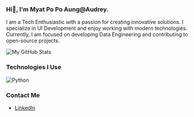 ### Hi👋, I'm Myat Po Po Aung@Audrey.

I am a Tech Enthusiastic with a passion for creating innovative solutions. I specialize in UI Development and enjoy working with modern technologies. Currently, I am focused on developing Data Engineering and contributing to open-source projects.

![My GitHub Stats](https://github-readme-stats.vercel.app/api?username=myatpopoag&show_icons=true&theme=radical)

### Technologies I Use

![Python](https://img.shields.io/badge/Python-3776AB?style=for-the-badge&logo=python&logoColor=white)

### Contact Me

- [LinkedIn](https://linkedin.com/in/myatpopoag)
